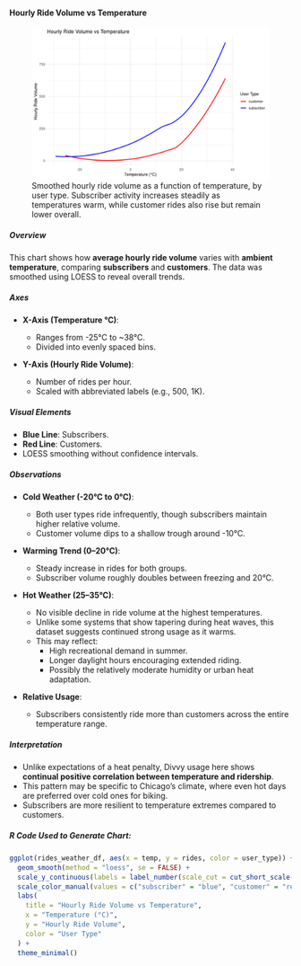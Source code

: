 #### Hourly Ride Volume vs Temperature

<figure class="float-right">
  <a href="../images/Hourly_Ride_Volume_vs_Temperature.png" target="_blank" title="Select image to open full sized chart">
  <img src="../images/thumbnails/Hourly_Ride_Volume_vs_Temperature.png" alt="Line chart showing hourly ride volume by temperature in Celsius. Subscribers (blue line) maintain higher ride volumes across all temperatures compared to customers (red line). Ride volume increases steadily from below freezing to 35°C.">
  </a>
  <figcaption>
    Smoothed hourly ride volume as a function of temperature, by user type. Subscriber activity increases steadily as temperatures warm, while customer rides also rise but remain lower overall.
  </figcaption>
</figure>

##### Overview

This chart shows how **average hourly ride volume** varies with **ambient temperature**, comparing **subscribers** and **customers**. The data was smoothed using LOESS to reveal overall trends.

##### Axes

- **X-Axis (Temperature °C)**:
  - Ranges from -25°C to ~38°C.
  - Divided into evenly spaced bins.

- **Y-Axis (Hourly Ride Volume)**:
  - Number of rides per hour.
  - Scaled with abbreviated labels (e.g., 500, 1K).

##### Visual Elements

- **Blue Line**: Subscribers.
- **Red Line**: Customers.
- LOESS smoothing without confidence intervals.

##### Observations

- **Cold Weather (-20°C to 0°C)**:
  - Both user types ride infrequently, though subscribers maintain higher relative volume.
  - Customer volume dips to a shallow trough around -10°C.

- **Warming Trend (0–20°C)**:
  - Steady increase in rides for both groups.
  - Subscriber volume roughly doubles between freezing and 20°C.

- **Hot Weather (25–35°C)**:
  - No visible decline in ride volume at the highest temperatures.
  - Unlike some systems that show tapering during heat waves, this dataset suggests continued strong usage as it warms.
  - This may reflect:
    - High recreational demand in summer.
    - Longer daylight hours encouraging extended riding.
    - Possibly the relatively moderate humidity or urban heat adaptation.

- **Relative Usage**:
  - Subscribers consistently ride more than customers across the entire temperature range.

##### Interpretation

- Unlike expectations of a heat penalty, Divvy usage here shows **continual positive correlation between temperature and ridership**.
- This pattern may be specific to Chicago’s climate, where even hot days are preferred over cold ones for biking.
- Subscribers are more resilient to temperature extremes compared to customers.

##### R Code Used to Generate Chart:




```R
ggplot(rides_weather_df, aes(x = temp, y = rides, color = user_type)) +
  geom_smooth(method = "loess", se = FALSE) +
  scale_y_continuous(labels = label_number(scale_cut = cut_short_scale())) +
  scale_color_manual(values = c("subscriber" = "blue", "customer" = "red")) +
  labs(
    title = "Hourly Ride Volume vs Temperature",
    x = "Temperature (°C)",
    y = "Hourly Ride Volume",
    color = "User Type"
  ) +
  theme_minimal()
```

<br style="clear: both;"></br>

